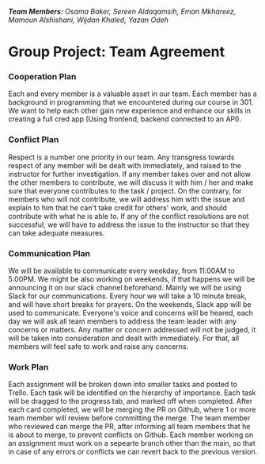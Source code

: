 ***Team Members:** Osama Baker, Sereen Aldaqamsih, Eman Mkhareez, Mamoun Alshishani, Wijdan Khaled, Yazan Odeh*

# Group Project: Team Agreement

### Cooperation Plan

Each and every member is a valuable asset in our team. Each member has a background in programming that we encountered during our course in 301. We want to help each other gain new experience and enhance our skills in creating a full cred app (Using frontend, backend connected to an API).

### Conflict Plan

Respect is a number one priority in our team. Any transgress towards respect of any member will be dealt with immediately, and raised to the instructor for further investigation. If any member takes over and not allow the other members to contribute, we will discuss it with him / her and make sure that everyone contributes to the task / project.
On the contrary, for members who will not contribute, we will address him with the issue and explain to him that he can't take credit for others' work, and should contribute with what he is able to. If any of the conflict resolutions are not successful, we will have to address the issue to the instructor so that they can take adequate measures.

### Communication Plan

We will be available to communicate every weekday, from 11:00AM to 5:00PM. We might be also working on weekends, if that happens we will be announcing it on our slack channel beforehand. Mainly we will be using Slack for our communications. Every hour we will take a 10 minute break, and will have short breaks for prayers. On the weekends, Slack app will be used to communicate. Everyone's voice and concerns will be heared, each day we will ask all team members to address the team leader with any concerns or matters.
Any matter or concern addressed will not be judged, it will be taken into consideration and dealt with immediately. For that, all members will feel safe to work and raise any concerns.

### Work Plan

Each assignment will be broken down into smaller tasks and posted to Trello. Each task will be identified on the hierarchy of importance. Each task will be dragged to the progress tab, and marked off when completed. After each card completed, we will be merging the PR on Github, where 1 or more team member will review before committing the merge. The team member who reviewed can merge the PR, after informing all team members that he is about to merge, to prevent conflicts on Github. Each member working on an assignment must work on a sepearte branch other than the main, so that in case of any errors or conflicts we can revert back to the previous version.
